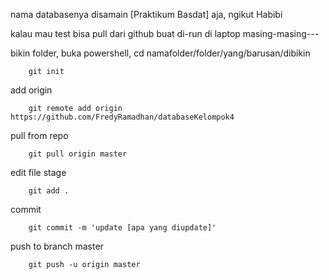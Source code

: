 nama databasenya disamain [Praktikum Basdat] aja, ngikut Habibi

kalau mau test bisa pull dari github buat di-run di laptop masing-masing---

bikin folder, buka powershell, cd namafolder/folder/yang/barusan/dibikin
        
        git init
add origin

        git remote add origin https://github.com/FredyRamadhan/databaseKelompok4
pull from repo

        git pull origin master
edit file
stage

        git add .
commit

        git commit -m 'update [apa yang diupdate]'

push to branch master

        git push -u origin master
